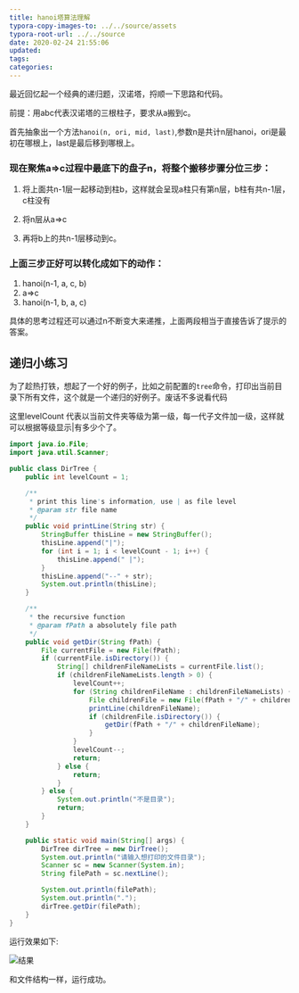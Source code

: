```yaml
---
title: hanoi塔算法理解
typora-copy-images-to: ../../source/assets
typora-root-url: ../../source
date: 2020-02-24 21:55:06
updated:
tags:
categories:
---
```


最近回忆起一个经典的递归题，汉诺塔，捋顺一下思路和代码。

前提：用abc代表汉诺塔的三根柱子，要求从a搬到c。

首先抽象出一个方法`hanoi(n, ori, mid, last)`,参数n是共计n层hanoi，ori是最初在哪根上，last是最后移到哪根上。

<!--more-->

### 现在聚焦a=>c过程中最底下的盘子n，将整个搬移步骤分位三步：

1. 将上面共n-1层一起移动到柱b，这样就会呈现a柱只有第n层，b柱有共n-1层，c柱没有
2. 将n层从a=>c

3. 再将b上的共n-1层移动到c。

### 上面三步正好可以转化成如下的动作：

1. hanoi(n-1, a, c, b)
2. a=>c
3. hanoi(n-1, b, a, c)

具体的思考过程还可以通过n不断变大来递推，上面两段相当于直接告诉了提示的答案。

## 递归小练习

为了趁热打铁，想起了一个好的例子，比如之前配置的`tree`命令，打印出当前目录下所有文件，这个就是一个递归的好例子。废话不多说看代码

这里levelCount 代表以当前文件夹等级为第一级，每一代子文件加一级，这样就可以根据等级显示|有多少个了。

```java
import java.io.File;
import java.util.Scanner;

public class DirTree {
    public int levelCount = 1;

    /**
     * print this line's information, use | as file level
     * @param str file name
     */
    public void printLine(String str) {
        StringBuffer thisLine = new StringBuffer();
        thisLine.append("|");
        for (int i = 1; i < levelCount - 1; i++) {
            thisLine.append(" |");
        }
        thisLine.append("--" + str);
        System.out.println(thisLine);
    }

    /**
     * the recursive function
     * @param fPath a absolutely file path
     */
    public void getDir(String fPath) {
        File currentFile = new File(fPath);
        if (currentFile.isDirectory()) {
            String[] childrenFileNameLists = currentFile.list();
            if (childrenFileNameLists.length > 0) {
                levelCount++;
                for (String childrenFileName : childrenFileNameLists) {
                    File childrenFile = new File(fPath + "/" + childrenFileName);
                    printLine(childrenFileName);
                    if (childrenFile.isDirectory()) {
                        getDir(fPath + "/" + childrenFileName);
                    }
                }
                levelCount--;
                return;
            } else {
                return;
            }
        } else {
            System.out.println("不是目录");
            return;
        }
    }

    public static void main(String[] args) {
        DirTree dirTree = new DirTree();
        System.out.println("请输入想打印的文件目录");
        Scanner sc = new Scanner(System.in);
        String filePath = sc.nextLine();

        System.out.println(filePath);
        System.out.println(".");
        dirTree.getDir(filePath);
    }
}
```

运行效果如下:

![结果](48697D36-D378-4CB9-ABA0-49D53A00270F.png)

和文件结构一样，运行成功。